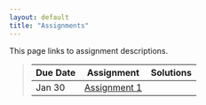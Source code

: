 ```yaml
---
layout: default
title: "Assignments"
---
```


This page links to assignment descriptions.

> Due Date |                Assignment               | Solutions |
> -------- | --------------------------------------- | --------- |
> Jan 30   | [Assignment 1](../assign/assign01.html) |           |
